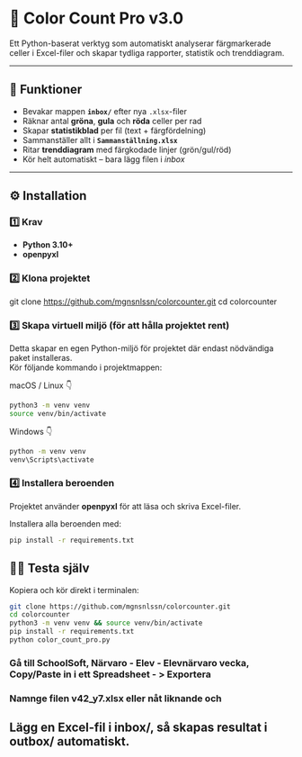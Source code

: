 # 🧮 Color Count Pro v3.0
Ett Python-baserat verktyg som automatiskt analyserar färgmarkerade celler i Excel-filer och skapar tydliga rapporter, statistik och trenddiagram.

---

## 🚀 Funktioner
- Bevakar mappen **`inbox/`** efter nya `.xlsx`-filer  
- Räknar antal **gröna**, **gula** och **röda** celler per rad  
- Skapar **statistikblad** per fil (text + färgfördelning)  
- Sammanställer allt i **`Sammanställning.xlsx`**  
- Ritar **trenddiagram** med färgkodade linjer (grön/gul/röd)  
- Kör helt automatiskt – bara lägg filen i *inbox*  

---

## ⚙️ Installation

### 1️⃣ Krav
- **Python 3.10+**
- **openpyxl**

### 2️⃣ Klona projektet
git clone https://github.com/mgnsnlssn/colorcounter.git
cd colorcounter


### 3️⃣ Skapa virtuell miljö (för att hålla projektet rent)

Detta skapar en egen Python-miljö för projektet där endast nödvändiga paket installeras.  
Kör följande kommando i projektmappen:

macOS / Linux 👇
```bash
python3 -m venv venv
source venv/bin/activate
```
Windows 👇
```bash
python -m venv venv
venv\Scripts\activate
```
### 4️⃣ Installera beroenden
Projektet använder **openpyxl** för att läsa och skriva Excel-filer.

Installera alla beroenden med:
```bash
pip install -r requirements.txt
```
## 🧑‍💻 Testa själv
Kopiera och kör direkt i terminalen:
```bash
git clone https://github.com/mgnsnlssn/colorcounter.git
cd colorcounter
python3 -m venv venv && source venv/bin/activate
pip install -r requirements.txt
python color_count_pro.py
```
### Gå till SchoolSoft, Närvaro - Elev - Elevnärvaro vecka, Copy/Paste in i ett Spreadsheet - > Exportera
### Namnge filen v42_y7.xlsx eller nåt liknande och 
## Lägg en Excel-fil i inbox/, så skapas resultat i outbox/ automatiskt.


